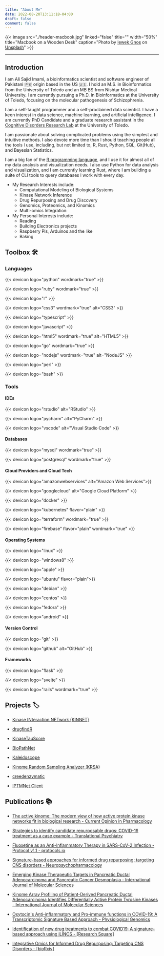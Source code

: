 ```yaml
---
title: "About Me"
date: 2022-08-20T13:11:18-04:00
draft: false
comment: false
---
```


{{< image src="./header-macbook.jpg" linked="false" title="" width="50%" title="Macbook on a Wooden Desk" caption="Photo by [Iewek Gnos](https://unsplash.com/@imkirk?utm_source=unsplash&utm_medium=referral&utm_content=creditCopyText) on [Unsplash](https://unsplash.com/s/photos/study-table?utm_source=unsplash&utm_medium=referral&utm_content=creditCopyText)" >}}

---

## Introduction

I am Ali Sajid Imami, a bioinformatics scientist and software engineer of Pakistani :pakistan: origin based in the US :us:.
I hold an M.S. in Bioinformatics from the University of Toledo and an MB BS from Nishtar Medical University.
I am currently pursuing a Ph.D. in Bioinformatics at the University of Toledo, focusing on the molecular pathogenesis of Schizophrenia.

I am a self-taught programmer and a self-proclaimed data scientist. I have a keen interest in data science, machine learning, and artificial intelligence. I am currently PhD Candidate and a graduate research assistant in the  [Cognitive Disorders Research Lab](https://cdrl-ut.org) at the University of Toledo.

I am passionate about solving complicated problems using the simplest and intuitive methods. I also devote more time than I should teaching people all the tools I use, including, but not limited to, R, Rust, Python, SQL, Git(Hub), and Bayesian Statistics.

I am a big fan of the [R programming language](https://www.r-project.org/), and I use it for almost all of my data analysis and visualization needs. I also use Python for data analysis and visualization, and I am currently learning Rust, where I am building a suite of CLI tools to query databases I work with every day.

* My Research Interests include:
  * Computational Modeling of Biological Systems
  * Kinase Network Inference
  * Drug Repurposing and Drug Discovery
  * Genomics, Proteomics, and Kinomics
  * Multi-omics Integration
* My Personal Interests include:
  * Reading
  * Building Electronics projects
  * Raspberry Pis, Arduinos and the like
  * Baking

## Toolbox :hammer_and_wrench:

### Languages

{{< devicon logo="python" wordmark="true" >}}

{{< devicon logo="ruby" wordmark="true" >}}

{{< devicon logo="r" >}}

{{< devicon logo="css3" wordmark="true" alt="CSS3" >}}

{{< devicon logo="typescript" >}}

{{< devicon logo="javascript" >}}

{{< devicon logo="html5" wordmark="true" alt="HTML5" >}}

{{< devicon logo="go" wordmark="true" >}}

{{< devicon logo="nodejs" wordmark="true" alt="NodeJS" >}}

{{< devicon logo="perl" >}}

{{< devicon logo="bash" >}}

### Tools

#### IDEs

{{< devicon logo="rstudio" alt="RStudio" >}}

{{< devicon logo="pycharm" alt="PyCharm" >}}

{{< devicon logo="vscode" alt="Visual Studio Code" >}}

#### Databases

{{< devicon logo="mysql" wordmark="true" >}}

{{< devicon logo="postgresql" wordmark="true" >}}

#### Cloud Providers and Cloud Tech

{{< devicon logo="amazonwebservices" alt="Amazon Web Services">}}

{{< devicon logo="googlecloud" alt="Google Cloud Platform" >}}

{{< devicon logo="docker" >}}

{{< devicon logo="kubernetes" flavor="plain" >}}

{{< devicon logo="terraform" wordmark="true" >}}

{{< devicon logo="firebase" flavor="plain" wordmark="true" >}}

#### Operating Systems

{{< devicon logo="linux" >}}

{{< devicon logo="windows8" >}}

{{< devicon logo="apple" >}}

{{< devicon logo="ubuntu" flavor="plain">}}

{{< devicon logo="debian" >}}

{{< devicon logo="centos" >}}

{{< devicon logo="fedora" >}}

{{< devicon logo="android" >}}

#### Version Control

{{< devicon logo="git" >}}

{{< devicon logo="github" alt="GitHub" >}}

#### Frameworks

{{< devicon logo="flask" >}}

{{< devicon logo="svelte" >}}

{{< devicon logo="rails" wordmark="true" >}}

## Projects :label:

* [Kinase INteraction NETwork (KINNET)](https://github.com/CogDisResLab/KINNET)

* [drugfindR](https://github.com/CogDisResLab/drugfindR)

* [KinaseTauScore](https://github.com/CogDisResLab/KinaseTauScore)

* [BioPathNet](https://github.com/CogDisResLab/BioPathNet)

* [Kaleidoscope](https://github.com/CogDisResLab/Kaleidoscope)

* [Kinome Random Sampling Analyzer (KRSA)](https://github.com/CogDisResLab/KRSA)

* [creedenzymatic](https://github.com/CogDisResLab/creedenzymatic)

* [IPTMNet Client](https://github.com/AliSajid/iptmnet_client)

## Publications :books:

* [The active kinome: The modern view of how active protein kinase networks fit in biological research - Current Opinion in Pharmacology](https://doi.org/10.1016/j.coph.2021.11.007)

* [Strategies to identify candidate repurposable drugs: COVID-19 treatment as a case example - Translational Psychiatry](https://doi.org/10.1038/s41398-021-01724-w)

* [Fluoxetine as an Anti-Inflammatory Therapy in SARS-CoV-2 Infection - Protocol v1.1 - protocols.io](https://dx.doi.org/10.17504/protocols.io.bscjnaun)

* [Signature-based approaches for informed drug repurposing: targeting CNS disorders - Neuropsychopharmacology](https://doi.org/10.1038/s41386-020-0752-6)

* [Emerging Kinase Therapeutic Targets in Pancreatic Ductal Adenocarcinoma and Pancreatic Cancer Desmoplasia - International Journal of Molecular Sciences](https://doi.org/10.3390/ijms21228823)

* [Kinome Array Profiling of Patient-Derived Pancreatic Ductal Adenocarcinoma Identifies Differentially Active Protein Tyrosine Kinases - International Journal of Molecular Sciences](https://doi.org/10.3390/ijms21228679)

* [Oxytocin's Anti-inflammatory and Pro-immune functions in COVID-19: A Transcriptomic Signature Based Approach - Physiological Genomics](https://doi.org/10.1152/physiolgenomics.00095.2020)

* [Identification of new drug treatments to combat COVID19: A signature-based approach using iLINCS - [Research Square]](https://doi.org/10.21203/rs.3.rs-25643/v1)

* [Integrative Omics for Informed Drug Repurposing: Targeting CNS Disorders - [bioRxiv]](https://doi.org/10.1101/2020.04.24.060392)
